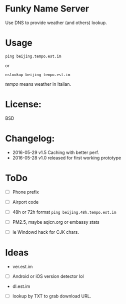 
Funky Name Server
=

Use DNS to provide weather (and others) lookup.

Usage
==
    
    ping beijing.tempo.est.im

or 

    nslookup beijing tempo.est.im

_tempo_ means weather in Italian.


License:
==

BSD


Changelog:
==
  
 - 2016-05-29 v1.5 Caching with better perf.
 - 2016-05-28 v1.0 released for first working prototype


ToDo
==

 - [ ] Phone prefix
 - [ ] Airport code
 - [ ] 48h or 72h format `ping beijing.48h.tempo.est.im`
 - [ ] PM2.5, maybe aqicn.org or embassy stats
 - [ ] le Windowd hack for CJK chars.
 

Ideas
==

 - ver.est.im
  - [ ] Android or iOS version detector lol

 - dl.est.im
  - [ ] lookup by TXT to grab download URL.